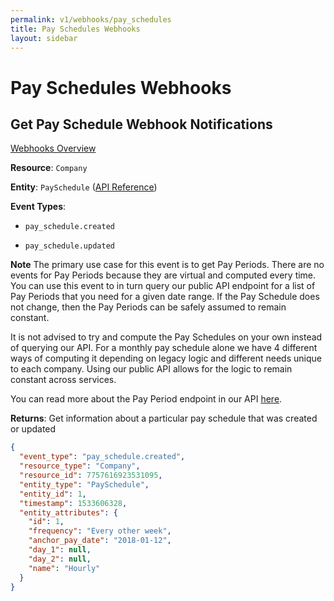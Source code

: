 ```yaml
---
permalink: v1/webhooks/pay_schedules
title: Pay Schedules Webhooks
layout: sidebar
---
```


# Pay Schedules Webhooks

## Get Pay Schedule Webhook Notifications
[Webhooks Overview](/v1/webhooks/about)

**Resource**: `Company`

**Entity**: `PaySchedule` ([API Reference](/v1/pay_schedules))


**Event Types**:

- `pay_schedule.created`

- `pay_schedule.updated`

**Note** The primary use case for this event is to get Pay Periods. There are no events for Pay Periods because they are virtual and computed every time. You can use this event to in turn query our public API endpoint for a list of Pay Periods that you need for a given date range. If the Pay Schedule does not change, then the Pay Periods can be safely assumed to remain constant.

It is not advised to try and compute the Pay Schedules on your own instead of querying our API. For a monthly pay schedule alone we have 4 different ways of computing it depending on legacy logic and different needs unique to each company. Using our public API allows for the logic to remain constant across services.

You can read more about the Pay Period endpoint in our API [here](http://docs.gusto.com/v1/pay_periods).

**Returns**: Get information about a particular pay schedule that was created or updated

```json
{
  "event_type": "pay_schedule.created",
  "resource_type": "Company",
  "resource_id": 7757616923531095,
  "entity_type": "PaySchedule",
  "entity_id": 1,
  "timestamp": 1533606328,
  "entity_attributes": {
    "id": 1,
    "frequency": "Every other week",
    "anchor_pay_date": "2018-01-12",
    "day_1": null,
    "day_2": null,
    "name": "Hourly"
  }
}
```
